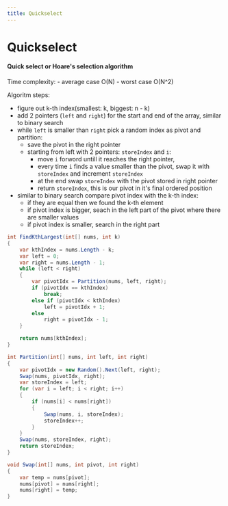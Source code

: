 ```yaml
---
title: Quickselect
---
```

# Quickselect

#### Quick select or Hoare's selection algorithm

Time complexity: 
	- average case O(N)
	- worst case O(N^2)

Algoritm steps:
- figure out k-th index(smallest: k, biggest: n - k)
- add 2 pointers (`left` and `right`) for the start and end of the array, similar to binary search 
- while `left` is smaller than `right` pick a random index as pivot and partition:
	- save the pivot in the right pointer
	- starting from left with 2 pointers: `storeIndex` and `i`:
		- move `i` forword untill it reaches the right pointer,
		- every time `i` finds a value smaller than the pivot, swap it with `storeIndex` and increment `storeIndex`
		- at the end swap `storeIndex` with the pivot stored in right pointer
		- return `storeIndex`, this is our pivot in it's final ordered position
- similar to binary search compare pivot index with the k-th index:
	- if they are equal then we found the k-th element
	- if pivot index is bigger, seach in the left part of the pivot where there are smaller values
	- if pivot index is smaller, search in the right part

```cs
int FindKthLargest(int[] nums, int k)
{
    var kthIndex = nums.Length - k;
    var left = 0;
    var right = nums.Length - 1;
    while (left < right)
    {
        var pivotIdx = Partition(nums, left, right);
        if (pivotIdx == kthIndex)
            break;
        else if (pivotIdx < kthIndex)
            left = pivotIdx + 1;
        else
            right = pivotIdx - 1;
    }

    return nums[kthIndex];
}

int Partition(int[] nums, int left, int right)
{
    var pivotIdx = new Random().Next(left, right);
    Swap(nums, pivotIdx, right);
    var storeIndex = left;
    for (var i = left; i < right; i++)
    {
        if (nums[i] < nums[right])
        {
            Swap(nums, i, storeIndex);
            storeIndex++;
        }
    }
    Swap(nums, storeIndex, right);
    return storeIndex;
}

void Swap(int[] nums, int pivot, int right)
{
    var temp = nums[pivot];
    nums[pivot] = nums[right];
    nums[right] = temp;
}
```